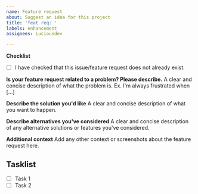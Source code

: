 ```yaml
---
name: Feature request
about: Suggest an idea for this project
title: 'feat req: '
labels: enhancement
assignees: Luciousdev

---
```


**Checklist**

- [ ] I have checked that this issue/feature request does not already exist.

**Is your feature request related to a problem? Please describe.**
A clear and concise description of what the problem is. Ex. I'm always frustrated when [...]

**Describe the solution you'd like**
A clear and concise description of what you want to happen.

**Describe alternatives you've considered**
A clear and concise description of any alternative solutions or features you've considered.

**Additional context**
Add any other context or screenshots about the feature request here.

## Tasklist

- [ ] Task 1
- [ ] Task 2

